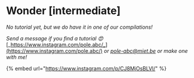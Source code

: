 # Wonder \[intermediate]

_No tutorial yet, but we do have it in one of our compilations!_

_Send a message if you find a tutorial 😍_ [_https://www.instagram.com/pole.abc/_](https://www.instagram.com/pole.abc/) _or_ [_pole-abc@miet.be_](mailto:pole-abc@miet.be) _or make one with me!_

{% embed url="https://www.instagram.com/p/CJ8MjOsBLVl/" %}
